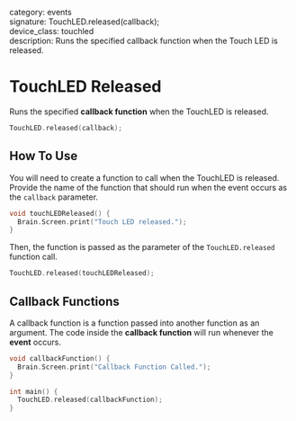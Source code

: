 category: events  
signature: TouchLED.released(callback);  
device_class: touchled  
description: Runs the specified callback function when the Touch LED is released.  

# TouchLED Released

Runs the specified **callback function** when the TouchLED is released.

```cpp
TouchLED.released(callback);
```

## How To Use

You will need to create a function to call when the TouchLED is released. Provide the name of the function that should run when the event occurs as the `callback` parameter.

```cpp
void touchLEDReleased() {
  Brain.Screen.print("Touch LED released.");
}
```
Then, the function is passed as the parameter of the `TouchLED.released` function call.

```cpp
TouchLED.released(touchLEDReleased);
```

## Callback Functions

A callback function is a function passed into another function as an argument. The code inside the **callback function** will run whenever the **event** occurs. 

```cpp
void callbackFunction() {
  Brain.Screen.print("Callback Function Called.");
}

int main() {
  TouchLED.released(callbackFunction);
}
```

<advanced>
</advanced>